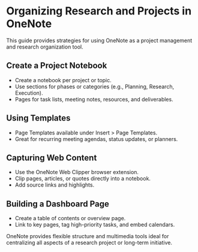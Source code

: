 # Organizing Research and Projects in OneNote

This guide provides strategies for using OneNote as a project management and research organization tool.

## Create a Project Notebook

- Create a notebook per project or topic.
- Use sections for phases or categories (e.g., Planning, Research, Execution).
- Pages for task lists, meeting notes, resources, and deliverables.

## Using Templates

- Page Templates available under Insert > Page Templates.
- Great for recurring meeting agendas, status updates, or planners.

## Capturing Web Content

- Use the OneNote Web Clipper browser extension.
- Clip pages, articles, or quotes directly into a notebook.
- Add source links and highlights.

## Building a Dashboard Page

- Create a table of contents or overview page.
- Link to key pages, tag high-priority tasks, and embed calendars.

OneNote provides flexible structure and multimedia tools ideal for centralizing all aspects of a research project or long-term initiative.
